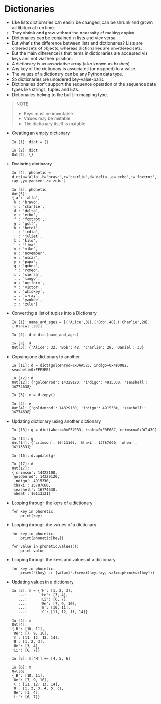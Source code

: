 # Dictionaries

- Like lists dictionaries can easily be changed, can be shrunk and grown ad libitum at run time.
- They shrink and grow without the necessity of making copies.
- Dictionaries can be contained in lists and vice versa.
- But what's the difference between lists and dictionaries? Lists are ordered sets of objects, whereas dictionaries are unordered sets.
- But the main difference is that items in dictionaries are accessed via keys and not via their position.
- A dictionary is an associative array (also known as hashes).
- Any key of the dictionary is associated (or mapped) to a value.
- The values of a dictionary can be any Python data type.
- So dictionaries are unordered key-value-pairs. 
- Dictionaries don't support the sequence operation of the sequence data types like strings, tuples and lists.
- Dictionaries belong to the built-in mapping type.

> NOTE:
>  - Keys must be immutable
>  - Values may be mutable
>  - The dictionary itself is mutable

- Creating an empty dictionary

	```
	In [1]: dict = {}
	
	In [2]: dict
	Out[2]: {}
	```

- Declaring dictionary

	```
	In [4]: phonetic = dict(a='alfa',b='bravo',c='charlie',d='delta',e='echo',f='foxtrot',g='golf',h='hotel',i='india',j='juliet',k='kilo',l='lima',m='mike',n='november',o='oscar',p='papa',q='qubec',r='romeo',s='sierra',t='tango',u='uniform',v='victor',w='whiskey',x='x-ray',y='yankee',z='zulu')

	In [5]: phonetic
	Out[5]: 
	{'a': 'alfa',
	'b': 'bravo',
	'c': 'charlie',
	'd': 'delta',
	'e': 'echo',
	'f': 'foxtrot',
	'g': 'golf',
	'h': 'hotel',
	'i': 'india',
	'j': 'juliet',
	'k': 'kilo',
	'l': 'lima',
	'm': 'mike',
	'n': 'november',
	'o': 'oscar',
	'p': 'papa',
	'q': 'qubec',
	'r': 'romeo',
	's': 'sierra',
	't': 'tango',
	'u': 'uniform',
	'v': 'victor',
	'w': 'whiskey',
	'x': 'x-ray',
	'y': 'yankee',
	'z': 'zulu'}
	```
	
- Converting a list of tuples into a Dictionary

	```
	In [1]: name_and_ages = [('Alice',32),('Bob',48),('Charlie',28),('Daniel',33)]

	In [2]: d = dict(name_and_ages)
	
	In [3]: d
	Out[3]: {'Alice': 32, 'Bob': 48, 'Charlie': 28, 'Daniel': 33}
	
	```
	
- Copying one dictionary to another

	```
	In [11]: d = dict(goldenrod=0xDAA520, indigo=0x4B0082, seashell=0xFFF5EE)
	
	In [12]: d
	Out[12]: {'goldenrod': 14329120, 'indigo': 4915330, 'seashell': 16774638}
	
	In [3]: e = d.copy()
	
	In [4]: e
	Out[4]: {'goldenrod': 14329120, 'indigo': 4915330, 'seashell': 16774638}
	```
	
- Updating dictionary using another dictionary

	```
	In [13]: g = dict(wheat=0xF5DEB3, khaki=0xF0E68C, crimson=0xDC143C)

	In [14]: g
	Out[14]: {'crimson': 14423100, 'khaki': 15787660, 'wheat': 16113331}
	
	In [16]: d.update(g)

	In [17]: d
	Out[17]: 
	{'crimson': 14423100,
	'goldenrod': 14329120,
	'indigo': 4915330,
	'khaki': 15787660,
	'seashell': 16774638,
	'wheat': 16113331}
	```

- Looping through the keys of a dictionary

	```
	for key in phonetic:
		print(key)
	```

- Looping through the values of a dictionary

	```
	for key in phonetic:
		print(phonetic[key])
		
	for value in phonetic.values():
		print value
	```
	
- Looping through the keys and values of a dictionary

	```
	for key in phonetic:
		print("{key} => {value}".format(key=key, value=phonetic[key]))
	```
	
- Updating values in a dictionary

	```
	In [3]: m = {'H': [1, 2, 3],
       ...:      'He': [3, 4],
       ...:      'Li': [6, 7],
       ...:      'Be': [7, 9, 10],
       ...:      'B': [10, 11],
       ...:      'C': [11, 12, 13, 14]}
	
	In [4]: m
	Out[4]: 
	{'B': [10, 11],
	'Be': [7, 9, 10],
	'C': [11, 12, 13, 14],
	'H': [1, 2, 3],
	'He': [3, 4],
	'Li': [6, 7]}
	
	In [5]: m['H'] += [4, 5, 6]
	
	In [6]: m
	Out[6]: 
	{'B': [10, 11],
	'Be': [7, 9, 10],
	'C': [11, 12, 13, 14],
	'H': [1, 2, 3, 4, 5, 6],
	'He': [3, 4],
	'Li': [6, 7]}
	```